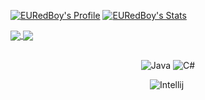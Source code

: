 [![EURedBoy's Profile](https://github-readme-stats.vercel.app/api?username=EURedBoy&theme=tokyonight)](https://github.com/EURedBoy/EURedBoy/) 
[![EURedBoy's Stats](https://github-readme-stats.vercel.app/api/top-langs/?username=EURedBoy&theme=tokyonight)](https://github.com/EURedBoy/EURedBoy/)

<a href="https://github.com/EURedBoy/IMqtt">
  <img align="center" src="https://github-readme-stats.vercel.app/api/pin/?username=EURedBoy&repo=IMqtt&theme=tokyonight" />
</a>
<a href="https://github.com/EURedBoy/TangerineMC">
  <img align="center" src="https://github-readme-stats.vercel.app/api/pin/?username=ThreeWhi&repo=TangerineMC&theme=tokyonight" />
</a>
<br></br>
<p align="center">
    <img alt="Java" src="https://img.shields.io/badge/java-%23ED8B00.svg?&style=for-the-badge&logo=java&logoColor=white"/>
    <img alt="C#" src="https://camo.githubusercontent.com/bbae65b6de4a3ba26fbeaf00e347900385400dcd092e8b4e0f795853d24a24e3/68747470733a2f2f696d672e736869656c64732e696f2f62616467652f632532332d2532333233393132302e7376673f7374796c653d666f722d7468652d6261646765266c6f676f3d632d7368617270266c6f676f436f6c6f723d7768697465"/>
</p>
<p align="center">
    <img alt="Intellij" src="https://img.shields.io/badge/IntelliJIDEA-000000.svg?style=for-the-badge&logo=intellij-idea&logoColor=white"/>
    <img alt"VisualStudioCode" src"https://img.shields.io/badge/visualstudiocode-2FA4F2.svg?style=for-the-badge&logo=visualstudiocode&logoColor=white"/>
</p>

<!-- # EURedBoy

<p>☕️ | Java developer</p>
<p>💻 | C# developer</p>

[![EURedBoy's GitHub stats](https://github-readme-stats.vercel.app/api?username=EURedBoy&theme=tokyonight)](https://github.com/anuraghazra/github-readme-stats)
[⠀](https://github.com/EURedBoy)
[![ThreeWhi's GitHub stats](https://github-readme-stats.vercel.app/api/top-langs/?username=EURedBoy&theme=tokyonight)](https://github.com/EURedBoy/EURedBoy/)

<div>
  <a href="https://github.com/YumaHisai/">
    <img height="350" src="https://i.imgur.com/OUXal4M.png">
  </a>
  ⠀⠀⠀
  <a href="https://github.com/SpeedersCoders">⠀⠀⠀
    <img height="140" src="https://i.imgur.com/Fpll68w.png">
  </a>
    ⠀⠀⠀
  <a href="https://github.com/EURedBoy/">⠀⠀⠀
    <img height="350" src="https://i.imgur.com/ge0064W.png">
  </a>
</div> -->

<!-- <a href="https://github.com/EURedBoy/IMqtt">
  <img align="center" src="https://github-readme-stats.vercel.app/api/pin/?username=ThreeWhi&repo=Gangs&theme=tokyonight" />
</a> -->
